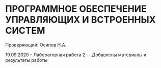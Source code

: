 # ПРОГРАММНОЕ ОБЕСПЕЧЕНИЕ УПРАВЛЯЮЩИХ И ВСТРОЕННЫХ СИСТЕМ
Проверяющий: Осипов Н.А.


19.09.2020 - Лабораторная работа 2 -- Добавлены материалы и результаты работы
